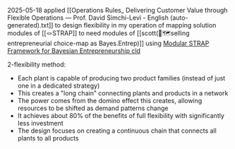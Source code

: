 2025-05-18
applied [[Operations Rules_ Delivering Customer Value through Flexible Operations — Prof. David Simchi-Levi - English (auto-generated).txt]] to design flexibility in my operation of mapping solution modules of [[🪢STRAP]] to need modules of [[scott(🧭🗺️selling entrepreneurial choice-map as Bayes.Entrep)]] 
using [Modular STRAP Framework for Bayesian Entrepreneurship cld](https://claude.ai/chat/58814f07-508e-4157-9976-b76f7ff05b12)


2-flexibility method:

- Each plant is capable of producing two product families (instead of just one in a dedicated strategy)
- This creates a "long chain" connecting plants and products in a network
- The power comes from the domino effect this creates, allowing resources to be shifted as demand patterns change
- It achieves about 80% of the benefits of full flexibility with significantly less investment
- The design focuses on creating a continuous chain that connects all plants to all products